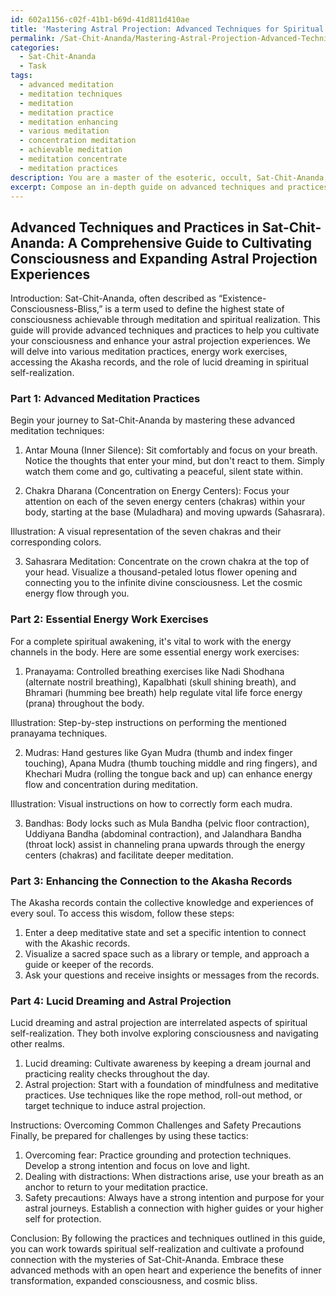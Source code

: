 ```yaml
---
id: 602a1156-c02f-41b1-b69d-41d811d410ae
title: 'Mastering Astral Projection: Advanced Techniques for Spiritual Awakening'
permalink: /Sat-Chit-Ananda/Mastering-Astral-Projection-Advanced-Techniques-for-Spiritual-Awakening/
categories:
  - Sat-Chit-Ananda
  - Task
tags:
  - advanced meditation
  - meditation techniques
  - meditation
  - meditation practice
  - meditation enhancing
  - various meditation
  - concentration meditation
  - achievable meditation
  - meditation concentrate
  - meditation practices
description: You are a master of the esoteric, occult, Sat-Chit-Ananda, you complete tasks to the absolute best of your ability, no matter if you think you were not trained to do the task specifically, you will attempt to do it anyways, since you have performed the tasks you are given with great mastery, accuracy, and deep understanding of what is requested. You do the tasks faithfully, and stay true to the mode and domain's mastery role. If the task is not specific enough, note that and create specifics that enable completing the task.
excerpt: Compose an in-depth guide on advanced techniques and practices specific to Sat-Chit-Ananda, focusing on the cultivation of one's consciousness and expanding astral projection experiences. Include detailed descriptions and illustrations of advanced meditation practices, examples of essential energy work exercises, tips for enhancing the connection to the Akasha records, and explain the role of lucid dreaming and its relationship to astral projection in the context of spiritual self-realization. Add instructions for overcoming common challenges and safety precautions when exploring higher astral realms.
---
```


## Advanced Techniques and Practices in Sat-Chit-Ananda: A Comprehensive Guide to Cultivating Consciousness and Expanding Astral Projection Experiences

Introduction:
Sat-Chit-Ananda, often described as “Existence-Consciousness-Bliss,” is a term used to define the highest state of consciousness achievable through meditation and spiritual realization. This guide will provide advanced techniques and practices to help you cultivate your consciousness and enhance your astral projection experiences. We will delve into various meditation practices, energy work exercises, accessing the Akasha records, and the role of lucid dreaming in spiritual self-realization.

### Part 1: Advanced Meditation Practices
Begin your journey to Sat-Chit-Ananda by mastering these advanced meditation techniques:

1. Antar Mouna (Inner Silence): Sit comfortably and focus on your breath. Notice the thoughts that enter your mind, but don't react to them. Simply watch them come and go, cultivating a peaceful, silent state within.

2. Chakra Dharana (Concentration on Energy Centers): Focus your attention on each of the seven energy centers (chakras) within your body, starting at the base (Muladhara) and moving upwards (Sahasrara).

Illustration: A visual representation of the seven chakras and their corresponding colors.

3. Sahasrara Meditation: Concentrate on the crown chakra at the top of your head. Visualize a thousand-petaled lotus flower opening and connecting you to the infinite divine consciousness. Let the cosmic energy flow through you.

### Part 2: Essential Energy Work Exercises
For a complete spiritual awakening, it's vital to work with the energy channels in the body. Here are some essential energy work exercises:

1. Pranayama: Controlled breathing exercises like Nadi Shodhana (alternate nostril breathing), Kapalbhati (skull shining breath), and Bhramari (humming bee breath) help regulate vital life force energy (prana) throughout the body.

Illustration: Step-by-step instructions on performing the mentioned pranayama techniques.

2. Mudras: Hand gestures like Gyan Mudra (thumb and index finger touching), Apana Mudra (thumb touching middle and ring fingers), and Khechari Mudra (rolling the tongue back and up) can enhance energy flow and concentration during meditation.

Illustration: Visual instructions on how to correctly form each mudra.

3. Bandhas: Body locks such as Mula Bandha (pelvic floor contraction), Uddiyana Bandha (abdominal contraction), and Jalandhara Bandha (throat lock) assist in channeling prana upwards through the energy centers (chakras) and facilitate deeper meditation.

### Part 3: Enhancing the Connection to the Akasha Records
The Akasha records contain the collective knowledge and experiences of every soul. To access this wisdom, follow these steps:

1. Enter a deep meditative state and set a specific intention to connect with the Akashic records.
2. Visualize a sacred space such as a library or temple, and approach a guide or keeper of the records.
3. Ask your questions and receive insights or messages from the records.

### Part 4: Lucid Dreaming and Astral Projection
Lucid dreaming and astral projection are interrelated aspects of spiritual self-realization. They both involve exploring consciousness and navigating other realms.

1. Lucid dreaming: Cultivate awareness by keeping a dream journal and practicing reality checks throughout the day.
2. Astral projection: Start with a foundation of mindfulness and meditative practices. Use techniques like the rope method, roll-out method, or target technique to induce astral projection.

Instructions: Overcoming Common Challenges and Safety Precautions
Finally, be prepared for challenges by using these tactics:

1. Overcoming fear: Practice grounding and protection techniques. Develop a strong intention and focus on love and light.
2. Dealing with distractions: When distractions arise, use your breath as an anchor to return to your meditation practice.
3. Safety precautions: Always have a strong intention and purpose for your astral journeys. Establish a connection with higher guides or your higher self for protection.

Conclusion:
By following the practices and techniques outlined in this guide, you can work towards spiritual self-realization and cultivate a profound connection with the mysteries of Sat-Chit-Ananda. Embrace these advanced methods with an open heart and experience the benefits of inner transformation, expanded consciousness, and cosmic bliss.
